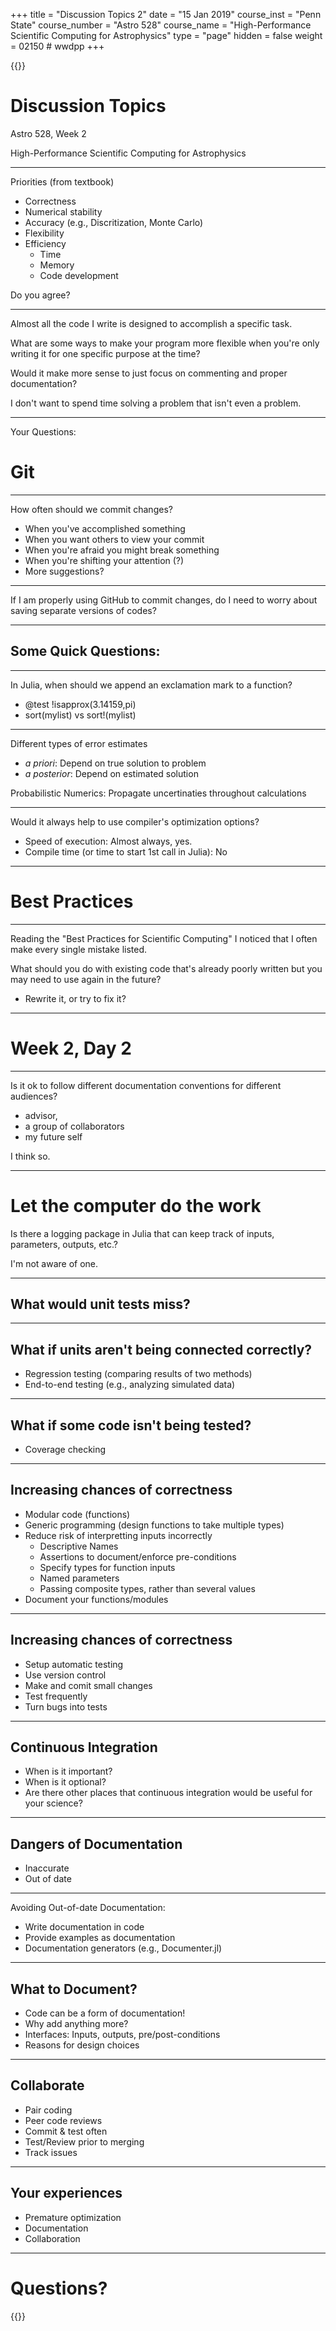 +++
title = "Discussion Topics 2"
date = "15 Jan 2019"
course_inst = "Penn State"
course_number = "Astro 528"
course_name = "High-Performance Scientific Computing for Astrophysics"
type = "page"
hidden = false
weight = 02150  # wwdpp
+++


{{<revealjs theme="psu" transition="slide" controls="true" progress="true" history="false" center="false" loop="false" pdfSeparateFragments="false" showNotes="true" >}}
# Discussion Topics

Astro 528, Week 2

High-Performance Scientific Computing for Astrophysics

---

Priorities
(from textbook)
- Correctness
- Numerical stability
- Accuracy (e.g., Discritization, Monte Carlo)
- Flexibility
- Efficiency
   + Time
   + Memory
   + Code development

Do you agree?

---

Almost all the code I write is designed to accomplish a specific task.

What are some ways to make your program more flexible when you're only writing it for one specific purpose at the time?

Would it make more sense to just focus on commenting and proper documentation?

I don't want to spend time solving a problem that isn't even a problem.

---

Your Questions:
# Git
___
How often should we commit changes?
- When you've accomplished something
- When you want others to view your commit
- When you're afraid you might break something
- When you're shifting your attention (?)
- More suggestions?
___

If I am properly using GitHub to commit changes, do I need to worry about saving separate versions of codes?

---
## Some Quick Questions:
___
In Julia, when should we append an exclamation mark to a function?
- @test !isapprox(3.14159,pi)
- sort(mylist) vs sort!(mylist)
___
Different types of error estimates
- _a priori_:    Depend on true solution to problem
- _a posterior_: Depend on estimated solution

Probabilistic Numerics:  Propagate uncertinaties throughout calculations
___
Would it always help to use compiler's optimization options?

- Speed of execution:  Almost always, yes.
- Compile time (or time to start 1st call in Julia):  No
---

# Best Practices
___
Reading the "Best Practices for Scientific Computing" I noticed that I often make every single mistake listed.

What should you do with existing code that's already poorly written but you may need to use again in the future?
- Rewrite it, or try to fix it?

---
# Week 2, Day 2
---

Is it ok to follow different documentation conventions for different audiences?
- advisor,
- a group of collaborators
- my future self

I think so.

---

# Let the computer do the work

Is there a logging package in Julia that can keep track of inputs, parameters, outputs, etc.?

I'm not aware of one.

---

## What would unit tests miss?
___

## What if units aren't being connected correctly?

- Regression testing (comparing results of two methods)
- End-to-end testing (e.g., analyzing simulated data)
___
## What if some code isn't being tested?

- Coverage checking

---

## Increasing chances of correctness

- Modular code (functions)
- Generic programming (design functions to take multiple types)
- Reduce risk of interpretting inputs incorrectly
  + Descriptive Names
  + Assertions to document/enforce pre-conditions
  + Specify types for function inputs
  + Named parameters
  + Passing composite types, rather than several values
- Document your functions/modules

___

## Increasing chances of correctness

- Setup automatic testing
- Use version control
- Make and comit small changes
- Test frequently
- Turn bugs into tests

___

## Continuous Integration

- When is it important?
- When is it optional?
- Are there other places that continuous integration would be useful for your science?

---

## Dangers of Documentation

- Inaccurate
- Out of date

___
Avoiding Out-of-date Documentation:

- Write documentation in code
- Provide examples as documentation
- Documentation generators (e.g., Documenter.jl)

___

## What to Document?

- Code can be a form of documentation!
- Why add anything more?
- Interfaces:  Inputs, outputs, pre/post-conditions
- Reasons for design choices

---

## Collaborate

- Pair coding
- Peer code reviews
- Commit & test often
- Test/Review prior to merging
- Track issues

---

## Your experiences

- Premature optimization
- Documentation
- Collaboration

---

# Questions?

{{</revealjs>}}
